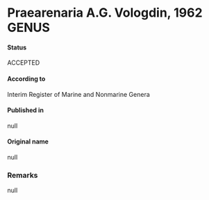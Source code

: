 Praearenaria A.G. Vologdin, 1962 GENUS
=======

#### Status
ACCEPTED

#### According to
Interim Register of Marine and Nonmarine Genera

#### Published in
null

#### Original name
null

### Remarks
null